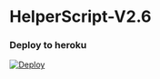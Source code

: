 # HelperScript-V2.6

### Deploy to heroku ###

[![Deploy](https://www.herokucdn.com/deploy/button.svg)](https://heroku.com/deploy?template=https://github.com/Jigarvarma2005/HelperScript-V2)

